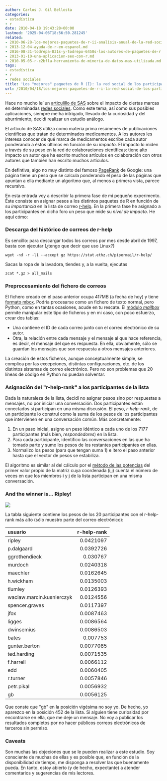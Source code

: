 ```yaml
---
author: Carlos J. Gil Bellosta
categories:
- estadística
- r
date: 2010-04-18 19:43:28+00:00
lastmod: '2025-04-06T18:56:50.281245'
related:
- 2010-06-28-los-mejores-paquetes-de-r-ii-analisis-anual-de-la-red-social-de-los-participantes-en-r-help.md
- 2013-12-04-ayuda-de-r-en-espanol.md
- 2016-08-31-todrepa-831s-y-todrepo-6450s-los-autores-de-paquetes-de-r.md
- 2013-01-10-una-aplicacion-seo-con-r.md
- 2010-05-05-r-c2bfla-herramienta-de-mineria-de-datos-mas-utilizada.md
tags:
- estadística
- r
- redes sociales
title: 'Los "mejores" paquetes de R (I): la red social de los participantes en r-help'
url: /2010/04/18/los-mejores-paquetes-de-r-i-la-red-social-de-los-participantes-en-r-help/
---
```


Hace no mucho leí un [articulillo de SAS](http://support.sas.com/resources/papers/proceedings09/109-2009.pdf) sobre el impacto de ciertas marcas en determinadas [redes sociales](http://es.wikipedia.org/wiki/Red_social). Como este tema, así como sus posibles aplicaciones, siempre me ha intrigado, llevado de la curiosidad y del aburrimiento, decidí realizar un estudio análogo.

El artículo de SAS utiliza como materia prima resúmenes de publicaciones científicas que tratan de determinados medicamentos. A los autores les interesa conocer de qué marca de medicamentos escribe cada autor ponderando a éstos últimos en función de su _impacto_. El impacto lo miden a través de su peso en la red de colaboraciones científicas: tiene alto impacto un autor que ha escrito muchos artículos en colaboración con otros autores que también han escrito muchos artículos.

En defintiva, algo no muy distinto del famoso [PageRank](http://es.wikipedia.org/wiki/PageRank) de Google: una página tiene un peso que se calcula ponderando el peso de las páginas que apuntan a ella mediante un algoritmo que, al menos a primera vista, parece recursivo.

En esta entrada voy a describir la primera fase de mi pequeño experimento. Éste consiste en asignar pesos a los distintos paquetes de R en función de su _importancia_ en la lista de correo [r-help](https://stat.ethz.ch/mailman/listinfo/r-help). En la primera fase he asignado a los participantes en dicho foro un peso que mide su _nivel de impacto_. He aquí cómo:


### Descarga del histórico de correos de r-help


Es sencillo: para descargar todos los correos por mes desde abril de 1997, basta con ejecutar (¿tengo que decir que uso Linux?)


    wget -nd -r -l1 --accept gz https://stat.ethz.ch/pipermail/r-help/


Sacas la ropa de la lavadora, tiendes y, a la vuelta, ejecutas


    zcat *.gz > all_mails




### Preprocesamiento del fichero de correos


El fichero creado en el paso anterior ocupa 417MB (a fecha de hoy) y tiene [formato mbox](http://es.wikipedia.org/wiki/Mbox). Podría procesarse como un fichero de texto normal, pero Python, como en tantas ocasiones, acude en tu rescate. El [módulo _mailbox_](http://docs.python.org/library/mailbox.html) permite manipular este tipo de ficheros y en mi caso, con poco esfuerzo, crear dos tablas:


* Una contiene el ID de cada correo junto con el correo electrónico de su autor.
* Otra, la relación entre cada mensaje y el mensaje al que hace referencia, es decir, el mensaje del que es respuesta. En ella, obviamente, sólo se guardan los mensajes que son respuesta a otros mensajes anteriores.

La creación de estos ficheros, aunque conceptualmente simple, se complica por las excepciones, distintas configuraciones, etc. de los distintos sistemas de correo electrónico. Pero no son problemas que 20 líneas de código en Python no puedan solventar.


### Asignación del "r-help-rank" a los participantes de la lista


Dada la naturaleza de la lista, decidí no asignar pesos sino por respuestas a mensajes, no por iniciar una conversación. Dos participantes están conectados si participan en una misma discusión. El peso, _r-help-rank_, de un participante lo construí como la suma de los pesos de los participantes que intervienen en una conversación común. Más concretamente:


1. En un paso inicial, asigno un peso idéntico a cada uno de los 7177 participantes (más bien, _respondedores_) en la lista.
2. Para cada participante, identifico las conversaciones en las que ha tomado parte y sumo los pesos de los restantes participantes en ellas.
3. Normalizo los pesos (para que tengan suma 1) e itero el paso anterior hasta que el vector de pesos se estabiliza.

El algoritmo es similar al del cálculo por el [método de las potencias](http://es.wikipedia.org/wiki/M%C3%A9todo_de_las_potencias) del primer valor propio de la matriz cuya coordenada (i,j) cuenta el número de veces en que los miembros i y j de la lista participan en una misma conversación.


### And the winner is... Ripley!

![](http://upload.wikimedia.org/wikipedia/en/1/17/Ellen_ripley.jpg)



La tabla siguiente contiene los pesos de los 20 participantes con el  r-help-rank más alto (sólo muestro parte del correo electrónico):


|  usuario  | r-help-rank |
|:------------| -------: |
|ripley| 0.0421097|
|p.dalgaard| 0.0392726|
|ggrothendieck| 0.030767|
|murdoch| 0.0240318|
|maechler| 0.0162645|
|h.wickham| 0.0135003|
|tlumley| 0.0126393|
|waclaw.marcin.kusnierczyk| 0.0124556|
|spencer.graves| 0.0117397|
|jfox| 0.0087463|
|ligges| 0.0086564|
|dwinsemius| 0.0086503|
|bates| 0.007753|
|gunter.berton| 0.0077085|
|ted.harding| 0.0071535|
|f.harrell| 0.0066112|
|edd| 0.0060405|
|r.turner| 0.0057846|
|petr.pikal| 0.0056932|
|gb| 0.0056125|

Que conste que "gb" en la posición vigésima no soy yo. De hecho, yo aparezco en la posición 452 de la lista. Si alguien tiene curiosidad por encontrarse en ella, que me deje un mensaje. No voy a publicar los resultados completos por no hacer públicos correos electrónicos de terceros sin permiso.


### Caveats


Son muchas las objeciones que se le pueden realizar a este estudio. Soy consciente de muchas de ellas y es posible que, en función de la disponibilidad de tiempo, me disponga a resolver las que buenamente pueda. En tanto, estoy abierto (y de hecho, expectante) a atender comentarios y sugerencias de mis lectores.